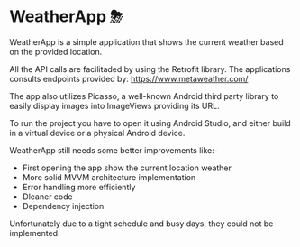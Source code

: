 # WeatherApp ⛈

WeatherApp is a simple application that shows the current weather based on the provided location. 

All the API calls are facilitaded by using the Retrofit library. The applications consults endpoints provided by:
https://www.metaweather.com/

The app also utilizes Picasso, a well-known Android third party library to easily display images into ImageViews providing its URL.

To run the project you have to open it using Android Studio, and either build in a virtual device or a physical Android device. 

WeatherApp still needs some better improvements like:- 
- First opening the app show the current location weather
- More solid MVVM architecture implementation
- Error handling more efficiently 
- Dleaner code 
- Dependency injection

Unfortunately due to a tight schedule and busy days, they could not be implemented.  


